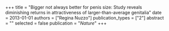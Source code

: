 +++
title = "Bigger not always better for penis size: Study reveals diminishing returns in attractiveness of larger-than-average genitalia"
date = 2013-01-01
authors = ["Regina Nuzzo"]
publication_types = ["2"]
abstract = ""
selected = false
publication = "*Nature*"
+++

